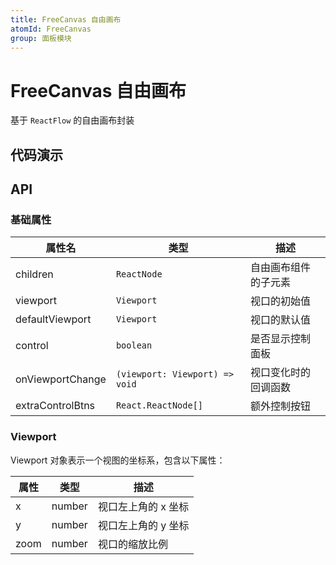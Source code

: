 ```yaml
---
title: FreeCanvas 自由画布
atomId: FreeCanvas
group: 面板模块
---
```


# FreeCanvas 自由画布

基于 `ReactFlow` 的自由画布封装

## 代码演示

<code src='./demos/basic.tsx' ></code>

## API

### 基础属性

| 属性名           | 类型                           | 描述                 |
| ---------------- | ------------------------------ | -------------------- |
| children         | `ReactNode`                    | 自由画布组件的子元素 |
| viewport         | `Viewport`                     | 视口的初始值         |
| defaultViewport  | `Viewport`                     | 视口的默认值         |
| control          | `boolean`                      | 是否显示控制面板     |
| onViewportChange | `(viewport: Viewport) => void` | 视口变化时的回调函数 |
| extraControlBtns | `React.ReactNode[]`            | 额外控制按钮         |

### Viewport

Viewport 对象表示一个视图的坐标系，包含以下属性：

| 属性 | 类型   | 描述                |
| ---- | ------ | ------------------- |
| x    | number | 视口左上角的 x 坐标 |
| y    | number | 视口左上角的 y 坐标 |
| zoom | number | 视口的缩放比例      |

